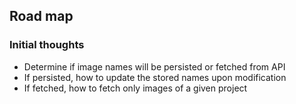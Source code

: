 ## Road map

### Initial thoughts

- Determine if image names will be persisted or fetched from API
- If persisted, how to update the stored names upon modification
- If fetched, how to fetch only images of a given project

